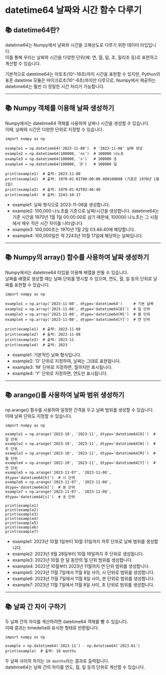 # datetime64 날짜와 시간 함수 다루기

## 📚 datetime64란?

datetime64는 Numpy에서 날짜와 시간을 고해상도로 다루기 위한 데이터 타입입니다.  
이를 통해 우리는 날짜와 시간을 다양한 단위(예: 연, 월, 일, 초, 밀리초 등)로 표현하고 계산할 수 있습니다.

기본적으로 datetime64는 아토초(10^-18초)까지 시간을 표현할 수 있지만, Python의 표준 datetime 모듈은 마이크로초(10^-6초)까지만 다루므로, Numpy에서 제공하는 datetime64는 훨씬 더 정밀한 시간 처리가 가능합니다.

---

## 📚 Numpy 객체를 이용해 날짜 생성하기

Numpy에서는 datetime64 객체를 사용하여 날짜나 시간을 생성할 수 있습니다.  
이때, 날짜와 시간은 다양한 단위로 지정할 수 있습니다.

~~~
import numpy as np

example1 = np.datetime64('2023-11-08')  # '2023-11-08' 날짜 생성
example2 = np.datetime64(100000, 'ns')  # 100000 나노초
example3 = np.datetime64(100000, 's')   # 100000 초
example4 = np.datetime64(100000, 'D')   # 100000 일

print(example1)  # 출력: 2023-11-08
print(example2)  # 출력: 1970-01-01T00:00:00.000100000 (기준은 1970년 1월 1일)
print(example3)  # 출력: 1970-01-02T03:46:40
print(example4)  # 출력: 2243-10-17
~~~

- example1: 날짜 형식으로 2023-11-08을 생성합니다.  
- example2: 100,000 나노초를 기준으로 날짜/시간을 생성합니다. datetime64는 기준 시간을 1970년 1월 1일 00:00:00로 삼기 때문에, 100000 나노초는 그 시점에서 매우 작은 시간 차이를 나타냅니다.  
- example3: 100,000초는 1970년 1월 2일 03:46:40에 해당합니다.  
- example4: 100,000일은 약 2243년 10월 17일에 해당하는 날짜입니다.  

---

## 📚 Numpy의 array() 함수를 사용하여 날짜 생성하기

Numpy에서는 datetime64 타입을 이용해 배열을 만들 수 있습니다.  
날짜를 배열로 생성할 때는 날짜 단위를 명시할 수 있으며, 연도, 월, 일 등의 단위로 날짜를 표현할 수 있습니다.

~~~
import numpy as np

example1 = np.array('2023-11-08', dtype='datetime64')     # 기본 날짜
example2 = np.array('2023-11-08', dtype='datetime64[D]')  # 일 단위
example3 = np.array('2023-11-08', dtype='datetime64[M]')  # 월 단위
example4 = np.array('2023-11-08', dtype='datetime64[Y]')  # 연 단위

print(example1)  # 출력: 2023-11-08
print(example2)  # 출력: 2023-11-08
print(example3)  # 출력: 2023-11
print(example4)  # 출력: 2023
~~~

- example1: 기본적인 날짜 형식입니다.  
- example2: 'D' 단위로 지정하여, 날짜는 그대로 표현됩니다.  
- example3: 'M' 단위로 지정하면, 월까지만 표시됩니다.  
- example4: 'Y' 단위로 지정하면, 연도만 표시됩니다.  

---

## 📚 arange()를 사용하여 날짜 범위 생성하기

np.arange() 함수를 사용하여 일정한 간격을 두고 날짜 범위를 생성할 수 있습니다.  
이때 날짜 단위도 지정할 수 있습니다.

~~~
import numpy as np

example1 = np.arange('2023-10', '2023-11', dtype='datetime64[D]')  # 일 단위
example2 = np.arange('2023-10', '2023-11', dtype='datetime64[W]')  # 주 단위
example3 = np.arange('2023-10', '2023-11', dtype='datetime64[M]')  # 월 단위
example4 = np.arange('2022-10', '2023-11', dtype='datetime64[Y]')  # 연 단위
example5 = np.arange('2023-11-07', '2023-11-08', dtype='datetime64[h]')  # 시 단위
example6 = np.arange('2023-11-07', '2023-11-08', dtype='datetime64[m]')  # 분 단위
example7 = np.arange('2023-11-07', '2023-11-08', dtype='datetime64[s]')  # 초 단위

print(example1)
print(example2)
print(example3)
print(example4)
print(example5)
print(example6)
print(example7)
~~~

- example1: 2023년 10월 1일부터 10월 31일까지 하루 단위로 날짜 범위를 생성합니다.  
- example2: 2023년 9월 28일부터 10월 19일까지 주 단위로 생성됩니다.  
- example3: 2023년 10월 한 달 동안의 월 단위 범위를 생성합니다.  
- example4: 2022년 10월부터 2023년 11월까지 연 단위 범위를 생성합니다.  
- example5: 2023년 11월 7일에서 11월 8일 사이, 시 단위로 범위를 생성합니다.  
- example6: 2023년 11월 7일에서 11월 8일 사이, 분 단위로 범위를 생성합니다.  
- example7: 2023년 11월 7일에서 11월 8일 사이, 초 단위로 범위를 생성합니다.  

---

## 📚 날짜 간 차이 구하기

두 날짜 간의 차이를 계산하려면 datetime64 객체를 뺄 수 있습니다.  
이때 결과는 timedelta와 유사한 형태로 반환됩니다.

~~~
import numpy as np

example = np.datetime64('2023-11') - np.datetime64('2023-01')
print(example)  # 출력: 10 months
~~~

두 날짜 사이의 차이는 `10 months`라는 결과로 출력됩니다.  
datetime64는 날짜 간의 차이를 연도, 월, 일 등의 단위로 계산할 수 있습니다.
